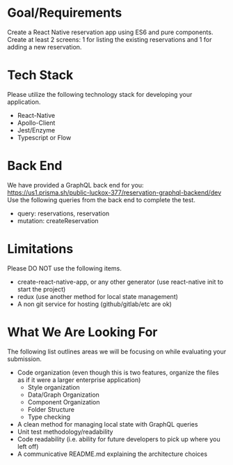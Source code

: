 # Goal/Requirements
Create a React Native reservation app using ES6 and pure components. Create at least 2 screens: 1 for listing the existing reservations and 1 for adding a new reservation.
# Tech Stack
Please utilize the following technology stack for developing your application.
- React-Native
- Apollo-Client
- Jest/Enzyme
- Typescript or Flow
# Back End
We have provided a GraphQL back end for you: https://us1.prisma.sh/public-luckox-377/reservation-graphql-backend/dev
Use the following queries from the back end to complete the test. 
- query: reservations, reservation
- mutation: createReservation
# Limitations
Please DO NOT use the following items.
- create-react-native-app, or any other generator (use react-native init to start the project)
- redux (use another method for local state management)
- A non git service for hosting (github/gitlab/etc are ok)
# What We Are Looking For
The following list outlines areas we will be focusing on while evaluating your submission.
- Code organization (even though this is two features, organize the files as if it were a larger enterprise application)
    - Style organization
    - Data/Graph Organization
    - Component Organization
    - Folder Structure
    - Type checking
- A clean method for managing local state with GraphQL queries
- Unit test methodology/readability
- Code readability (i.e. ability for future developers to pick up where you left off)
- A communicative README.md explaining the architecture choices